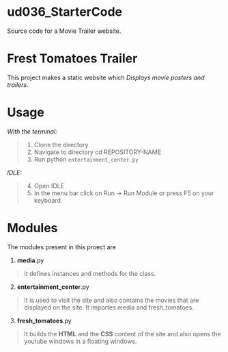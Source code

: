 # ud036_StarterCode
Source code for a Movie Trailer website.
# **Frest Tomatoes Trailer**
This project makes a static website which *Displays movie posters and trailers*.

# **Usage**
*With the terminal:*
>1. Clone the directory
>2. Navigate to directory cd REPOSITORY-NAME
>3. Run python `entertainment_center.py`

*IDLE:*
>4. Open IDLE
>5. In the menu bar click on Run -> Run Module or press F5 on your keyboard.

# **Modules**
The modules present in this proect are
1. **media**.py 
> It defines instances and methods for the class.
2. **entertainment_center**.py 
> It is used to visit the site and also contains the movies that are displayed on the site. It importes media and fresh_tomatoes.
3. **fresh_tomatoes**.py 
> It builds the **HTML** and the **CSS** content of the site and also opens the youtube windows in a floating windows.